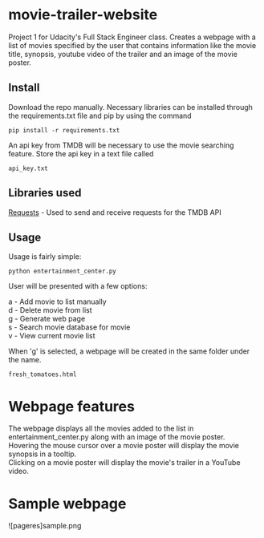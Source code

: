 # movie-trailer-website
Project 1 for Udacity's Full Stack Engineer class. Creates a webpage with a list of movies specified by the user that contains 
information like the movie title, synopsis, youtube video of the trailer and an image of the movie poster.

## Install
Download the repo manually. Necessary libraries can be installed through the requirements.txt file and pip by using the command

```
pip install -r requirements.txt
```

An api key from TMDB will be necessary to use the movie searching feature. Store the api key in a text file called
```
api_key.txt
```

## Libraries used
[Requests](http://docs.python-requests.org/en/master/) - Used to send and receive requests for the TMDB API

## Usage
Usage is fairly simple:
```
python entertainment_center.py
```

User will be presented with a few options:

a - Add movie to list manually<br>
d - Delete movie from list<br>
g - Generate web page<br>
s - Search movie database for movie<br>
v - View current movie list<br>

When 'g' is selected, a webpage will be created in the same folder under the name.
```
fresh_tomatoes.html
```

# Webpage features
The webpage displays all the movies added to the list in entertainment_center.py along with an image of the movie poster.<br>
Hovering the mouse cursor over a movie poster will display the movie synopsis in a tooltip.<br>
Clicking on a movie poster will display the movie's trailer in a YouTube video.

# Sample webpage
![pageres]sample.png
